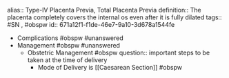 alias:: Type-IV Placenta Previa, Total Placenta Previa
definition:: The placenta completely covers the internal os even after it is fully dilated
tags:: #SN , #obspw
id:: 671a12f1-f1de-46e7-9a10-3d678a1544fe

- Complications #obspw #unanswered
- Management #obspw #unanswered
	- Obstetric Management #obspw
	  question:: important steps to be taken at the time of delivery
		- Mode of Delivery is [[Caesarean Section]] #obspw